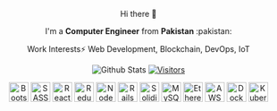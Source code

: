<!--
is a ✨ _special_ ✨ repository because its `README.md` (this file) appears on your GitHub profile.

Here are some ideas to get you started:

- 🔭 I’m currently working on ...
- 🌱 I’m currently learning ...
- 👯 I’m looking to collaborate on ...
- 🤔 I’m looking for help with ...
- 💬 Ask me about ...
- 📫 How to reach me: ...
- 😄 Pronouns: ...
- ⚡ Fun fact: ...
-->

<div align="center">
  <p>Hi there 👋</p>
  <p>I'm a <strong>Computer Engineer</strong> from <strong>Pakistan</strong> :pakistan:</p>
  <p>Work Interests⚡ Web Development, Blockchain, DevOps, IoT<p>

  ![Github Stats](https://github-readme-stats.vercel.app/api?username=bashforger&count_private=true&show_icons=true&theme=dark)
  [![Visitors](https://visitor-badge.glitch.me/badge?page_id=page.id)]()

  <img title="Bootstrap" height=35 src="https://cdn.worldvectorlogo.com/logos/bootstrap-4.svg" />
  <img title="SASS" height=35 src="https://cdn.worldvectorlogo.com/logos/node-sass.svg" />
  <img title="React" height=35 src="https://cdn.worldvectorlogo.com/logos/react.svg" />
  <img title="Redux" height=35 src="https://cdn.worldvectorlogo.com/logos/redux.svg" />
  <img title="NodeJS" height=35 src="https://cdn.worldvectorlogo.com/logos/nodejs-1.svg" />
  <img title="Rails" height=35 src="https://cdn.worldvectorlogo.com/logos/rails.svg" />
  <img title="Solidity" height=35 src="https://cdn.worldvectorlogo.com/logos/solidity.svg" />
  <img title="MySQL" height=35 src="https://cdn.worldvectorlogo.com/logos/mysql.svg" />
  <img title="Ethereum" height=35 src="https://cdn.worldvectorlogo.com/logos/ethereum-1.svg" />
  <img title="AWS" height=35 src="https://cdn.worldvectorlogo.com/logos/amazon-web-services.svg" />
  <img title="Docker" height=35 src="https://cdn.worldvectorlogo.com/logos/docker.svg" />
  <img title="Kubernetes" height=35 src="https://cdn.worldvectorlogo.com/logos/kubernets.svg" />
    
</div>
